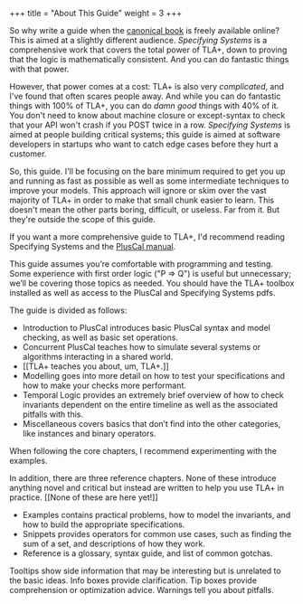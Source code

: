 +++
title = "About This Guide"
weight = 3
+++

So why write a guide when the [canonical book](https://research.microsoft.com/en-us/um/people/lamport/tla/book.html) is freely available online? This is aimed at a slightly different audience. _Specifying Systems_ is a comprehensive work that covers the total power of TLA+, down to proving that the logic is mathematically consistent.  And you can do fantastic things with that power.

However, that power comes at a cost: TLA+ is also very _complicated_, and I've found that often scares people away. And while you can do fantastic things with 100% of TLA+, you can do _damn good_ things with 40% of it. You don't need to know about machine closure or except-syntax to check that your API won't crash if you POST twice in a row. _Specifying Systems_ is aimed at people building critical systems; this guide is aimed at software developers in startups who want to catch edge cases before they hurt a customer.

So, this guide. I'll be focusing on the bare minimum required to get you up and running as fast as possible as well as some intermediate techniques to improve your models. This approach will ignore or skim over the vast majority of TLA+ in order to make that small chunk easier to learn. This doesn't mean the other parts boring, difficult, or useless. Far from it. But they're outside the scope of this guide.

If you want a more comprehensive guide to TLA+, I'd recommend reading Specifying Systems and the [PlusCal manual](https://research.microsoft.com/en-us/um/people/lamport/tla/pluscal.html).


This guide assumes you’re comfortable with programming and testing. Some experience with first order logic ("P => Q") is useful but unnecessary; we’ll be covering those topics as needed. You should have the TLA+ toolbox installed as well as access to the PlusCal and Specifying Systems pdfs.

The guide is divided as follows:

* Introduction to PlusCal introduces basic PlusCal syntax and model checking, as well as basic set operations.
* Concurrent PlusCal teaches how to simulate several systems or algorithms interacting in a shared world.
* [[TLA+ teaches you about, um, TLA+.]]
* Modelling goes into more detail on how to test your specifications and how to make your checks more performant.
* Temporal Logic provides an extremely brief overview of how to check invariants dependent on the entire timeline as well as the associated pitfalls with this.
* Miscellaneous covers basics that don’t find into the other categories, like instances and binary operators.

When following the core chapters, I recommend experimenting with the examples.

In addition, there are three reference chapters. None of these introduce anything novel and critical but instead are written to help you use TLA+ in practice.  [[None of these are here yet!]]

* Examples contains practical problems, how to model the invariants, and how to build the appropriate specifications.
* Snippets provides operators for common use cases, such as finding the sum of a set, and descriptions of how they work.
* Reference is a glossary, syntax guide, and list of common gotchas.

Tooltips show side information that may be interesting but is unrelated to the basic ideas. Info boxes provide clarification. Tip boxes provide comprehension or optimization advice. Warnings tell you about pitfalls.
